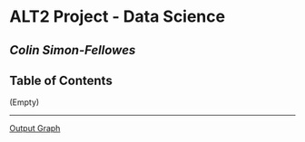 # ALT2 Project - Data Science
## _Colin Simon-Fellowes_

## Table of Contents
(Empty)
___
[Output Graph](https://ctsf1.github.io/data_sci/src/graphs/output.html)